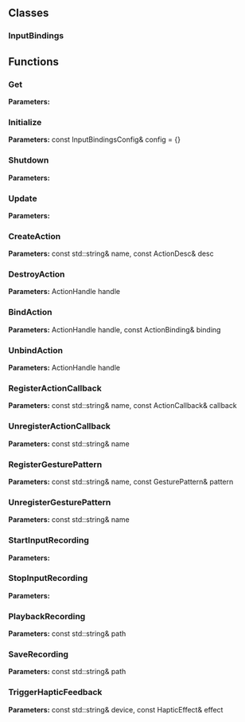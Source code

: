
## Classes

### InputBindings




## Functions

### Get



**Parameters:** 

### Initialize



**Parameters:** const InputBindingsConfig& config = {}

### Shutdown



**Parameters:** 

### Update



**Parameters:** 

### CreateAction



**Parameters:** const std::string& name, const ActionDesc& desc

### DestroyAction



**Parameters:** ActionHandle handle

### BindAction



**Parameters:** ActionHandle handle, const ActionBinding& binding

### UnbindAction



**Parameters:** ActionHandle handle

### RegisterActionCallback



**Parameters:** const std::string& name, const ActionCallback& callback

### UnregisterActionCallback



**Parameters:** const std::string& name

### RegisterGesturePattern



**Parameters:** const std::string& name, const GesturePattern& pattern

### UnregisterGesturePattern



**Parameters:** const std::string& name

### StartInputRecording



**Parameters:** 

### StopInputRecording



**Parameters:** 

### PlaybackRecording



**Parameters:** const std::string& path

### SaveRecording



**Parameters:** const std::string& path

### TriggerHapticFeedback



**Parameters:** const std::string& device, const HapticEffect& effect
